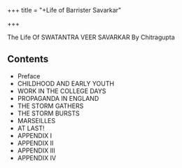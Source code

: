 +++
title = "+Life of Barrister Savarkar"

+++

The Life Of 
SWATANTRA VEER SAVARKAR 
By 
Chitragupta 

## Contents
- Preface 
- CHILDHOOD AND EARLY YOUTH
- WORK IN THE COLLEGE DAYS
- PROPAGANDA IN ENGLAND
- THE STORM GATHERS
- THE STORM BURSTS
- MARSEILLES
- AT LAST!
- APPENDIX I
- APPENDIX II
- APPENDIX III
- APPENDIX IV
